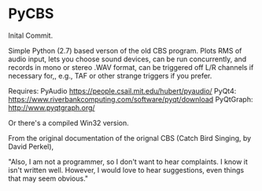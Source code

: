 # PyCBS


Inital Commit.

 Simple Python (2.7) based verson of the old CBS program.  Plots RMS of audio input, lets you choose sound devices, can be run  concurrently, and records in mono or stereo .WAV format, can be triggered off L/R channels if necessary for,, e.g., TAF or other strange triggers if you prefer. 

Requires: 
PyAudio
https://people.csail.mit.edu/hubert/pyaudio/
PyQt4:
https://www.riverbankcomputing.com/software/pyqt/download
PyQtGraph:
http://www.pyqtgraph.org/


Or there's a compiled Win32 version. 

From the original documentation of the orignal CBS (Catch Bird Singing, by David Perkel), 

"Also, I am not a programmer, so I don't want to hear complaints.  I know it
isn't written well.  However, I would love to hear suggestions, even things
that may seem obvious."
